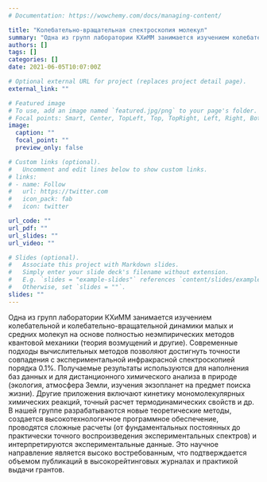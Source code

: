 ```yaml
---
# Documentation: https://wowchemy.com/docs/managing-content/

title: "Колебательно-вращательная спектроскопия молекул"
summary: "Одна из групп лаборатории КХиММ занимается изучением колебательной и колебательно-вращательной динамики малых и средних молекул на основе полностью неэмпирических методов квантовой механики, таких как теория возмущений."
authors: []
tags: []
categories: []
date: 2021-06-05T10:07:00Z

# Optional external URL for project (replaces project detail page).
external_link: ""

# Featured image
# To use, add an image named `featured.jpg/png` to your page's folder.
# Focal points: Smart, Center, TopLeft, Top, TopRight, Left, Right, BottomLeft, Bottom, BottomRight.
image:
  caption: ""
  focal_point: ""
  preview_only: false

# Custom links (optional).
#   Uncomment and edit lines below to show custom links.
# links:
# - name: Follow
#   url: https://twitter.com
#   icon_pack: fab
#   icon: twitter

url_code: ""
url_pdf: ""
url_slides: ""
url_video: ""

# Slides (optional).
#   Associate this project with Markdown slides.
#   Simply enter your slide deck's filename without extension.
#   E.g. `slides = "example-slides"` references `content/slides/example-slides.md`.
#   Otherwise, set `slides = ""`.
slides: ""
---
```

Одна из групп лаборатории КХиММ занимается изучением колебательной и колебательно-вращательной динамики малых и средних молекул на основе полностью неэмпирических методов квантовой механики (теория возмущений и другие). Современные подходы вычислительных методов позволяют достигнуть точности совпадения с экспериментальной инфракрасной спектроскопией порядка 0.1%. Получаемые результаты используются для наполнения баз данных и для дистанционного химического анализа в природе (экология, атмосфера Земли, изучения экзопланет на предмет поиска жизни). Другие приложения включают кинетику мономолекулярных химических реакций, точный расчет термодинамических свойств и др. В нашей группе разрабатываются новые теоретические методы, создается высокотехнологичное программное обеспечение, проводятся сложные расчеты (от фундаментальных постоянных до практически точного воспроизведения экспериментальных спектров) и интерпретируются экспериментальные данные. Это научное направление является высоко востребованным, что подтверждается объемом публикаций в высокорейтинговых журналах и практикой выдачи грантов.

